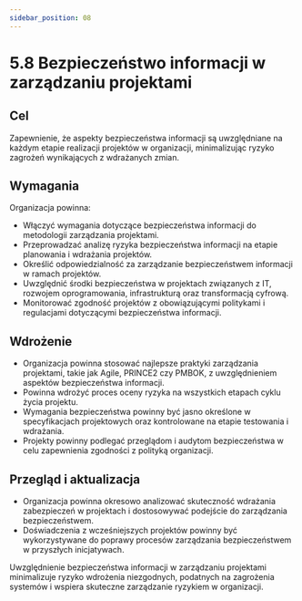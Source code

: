 ```yaml
---
sidebar_position: 08
---
```


# 5.8 Bezpieczeństwo informacji w zarządzaniu projektami

## Cel

Zapewnienie, że aspekty bezpieczeństwa informacji są uwzględniane na każdym etapie realizacji projektów w organizacji, minimalizując ryzyko zagrożeń wynikających z wdrażanych zmian.

## Wymagania

Organizacja powinna:

- Włączyć wymagania dotyczące bezpieczeństwa informacji do metodologii zarządzania projektami.
- Przeprowadzać analizę ryzyka bezpieczeństwa informacji na etapie planowania i wdrażania projektów.
- Określić odpowiedzialność za zarządzanie bezpieczeństwem informacji w ramach projektów.
- Uwzględnić środki bezpieczeństwa w projektach związanych z IT, rozwojem oprogramowania, infrastrukturą oraz transformacją cyfrową.
- Monitorować zgodność projektów z obowiązującymi politykami i regulacjami dotyczącymi bezpieczeństwa informacji.

## Wdrożenie

- Organizacja powinna stosować najlepsze praktyki zarządzania projektami, takie jak Agile, PRINCE2 czy PMBOK, z uwzględnieniem aspektów bezpieczeństwa informacji.
- Powinna wdrożyć proces oceny ryzyka na wszystkich etapach cyklu życia projektu.
- Wymagania bezpieczeństwa powinny być jasno określone w specyfikacjach projektowych oraz kontrolowane na etapie testowania i wdrażania.
- Projekty powinny podlegać przeglądom i audytom bezpieczeństwa w celu zapewnienia zgodności z polityką organizacji.

## Przegląd i aktualizacja

- Organizacja powinna okresowo analizować skuteczność wdrażania zabezpieczeń w projektach i dostosowywać podejście do zarządzania bezpieczeństwem.
- Doświadczenia z wcześniejszych projektów powinny być wykorzystywane do poprawy procesów zarządzania bezpieczeństwem w przyszłych inicjatywach.

Uwzględnienie bezpieczeństwa informacji w zarządzaniu projektami minimalizuje ryzyko wdrożenia niezgodnych, podatnych na zagrożenia systemów i wspiera skuteczne zarządzanie ryzykiem w organizacji.
